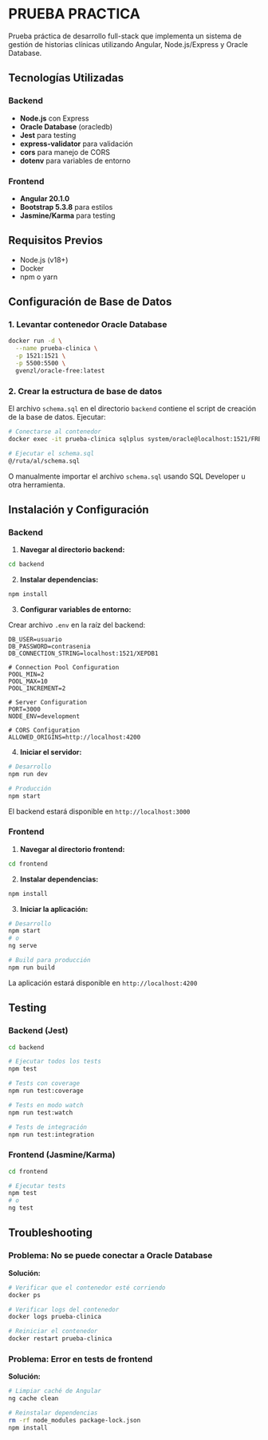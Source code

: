 # PRUEBA PRACTICA

Prueba práctica de desarrollo full-stack que implementa un sistema de gestión de historias clínicas utilizando Angular, Node.js/Express y Oracle Database.

## Tecnologías Utilizadas

### Backend
- **Node.js** con Express
- **Oracle Database** (oracledb)
- **Jest** para testing
- **express-validator** para validación
- **cors** para manejo de CORS
- **dotenv** para variables de entorno

### Frontend
- **Angular 20.1.0**
- **Bootstrap 5.3.8** para estilos
- **Jasmine/Karma** para testing

## Requisitos Previos

- Node.js (v18+)
- Docker
- npm o yarn

## Configuración de Base de Datos

### 1. Levantar contenedor Oracle Database

```bash
docker run -d \
  --name prueba-clinica \
  -p 1521:1521 \
  -p 5500:5500 \
  gvenzl/oracle-free:latest
```

### 2. Crear la estructura de base de datos

El archivo `schema.sql` en el directorio `backend` contiene el script de creación de la base de datos. Ejecutar:

```bash
# Conectarse al contenedor
docker exec -it prueba-clinica sqlplus system/oracle@localhost:1521/FREEPDB1

# Ejecutar el schema.sql
@/ruta/al/schema.sql
```

O manualmente importar el archivo `schema.sql` usando SQL Developer u otra herramienta.

## Instalación y Configuración

### Backend

1. **Navegar al directorio backend:**
```bash
cd backend
```

2. **Instalar dependencias:**
```bash
npm install
```

3. **Configurar variables de entorno:**

Crear archivo `.env` en la raíz del backend:

```env
DB_USER=usuario
DB_PASSWORD=contrasenia
DB_CONNECTION_STRING=localhost:1521/XEPDB1

# Connection Pool Configuration
POOL_MIN=2
POOL_MAX=10
POOL_INCREMENT=2

# Server Configuration
PORT=3000
NODE_ENV=development

# CORS Configuration
ALLOWED_ORIGINS=http://localhost:4200

```

4. **Iniciar el servidor:**

```bash
# Desarrollo
npm run dev

# Producción
npm start
```

El backend estará disponible en `http://localhost:3000`

### Frontend

1. **Navegar al directorio frontend:**
```bash
cd frontend
```

2. **Instalar dependencias:**
```bash
npm install
```

3. **Iniciar la aplicación:**

```bash
# Desarrollo
npm start
# o
ng serve

# Build para producción
npm run build
```

La aplicación estará disponible en `http://localhost:4200`

## Testing

### Backend (Jest)

```bash
cd backend

# Ejecutar todos los tests
npm test

# Tests con coverage
npm run test:coverage

# Tests en modo watch
npm run test:watch

# Tests de integración
npm run test:integration

```

### Frontend (Jasmine/Karma)

```bash
cd frontend

# Ejecutar tests
npm test
# o
ng test

```

## Troubleshooting

### Problema: No se puede conectar a Oracle Database

**Solución:**
```bash
# Verificar que el contenedor esté corriendo
docker ps

# Verificar logs del contenedor
docker logs prueba-clinica

# Reiniciar el contenedor
docker restart prueba-clinica
```

### Problema: Error en tests de frontend

**Solución:**
```bash
# Limpiar caché de Angular
ng cache clean

# Reinstalar dependencias
rm -rf node_modules package-lock.json
npm install
```

